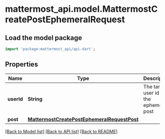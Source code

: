 # mattermost_api.model.MattermostCreatePostEphemeralRequest

## Load the model package
```dart
import 'package:mattermost_api/api.dart';
```

## Properties
Name | Type | Description | Notes
------------ | ------------- | ------------- | -------------
**userId** | **String** | The target user id for the ephemeral post | 
**post** | [**MattermostCreatePostEphemeralRequestPost**](MattermostCreatePostEphemeralRequestPost.md) |  | 

[[Back to Model list]](../README.md#documentation-for-models) [[Back to API list]](../README.md#documentation-for-api-endpoints) [[Back to README]](../README.md)


